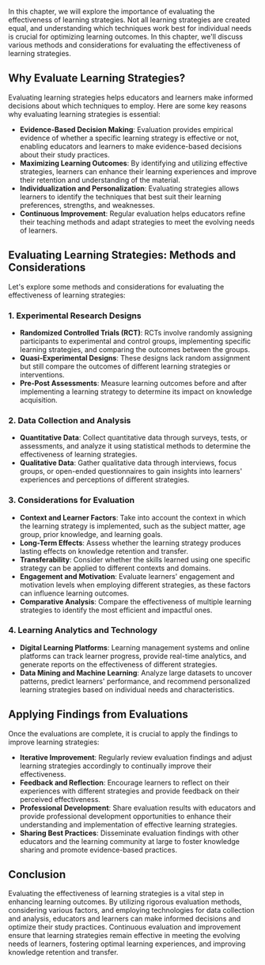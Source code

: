 
In this chapter, we will explore the importance of evaluating the effectiveness of learning strategies. Not all learning strategies are created equal, and understanding which techniques work best for individual needs is crucial for optimizing learning outcomes. In this chapter, we'll discuss various methods and considerations for evaluating the effectiveness of learning strategies.

Why Evaluate Learning Strategies?
---------------------------------

Evaluating learning strategies helps educators and learners make informed decisions about which techniques to employ. Here are some key reasons why evaluating learning strategies is essential:

* **Evidence-Based Decision Making**: Evaluation provides empirical evidence of whether a specific learning strategy is effective or not, enabling educators and learners to make evidence-based decisions about their study practices.
* **Maximizing Learning Outcomes**: By identifying and utilizing effective strategies, learners can enhance their learning experiences and improve their retention and understanding of the material.
* **Individualization and Personalization**: Evaluating strategies allows learners to identify the techniques that best suit their learning preferences, strengths, and weaknesses.
* **Continuous Improvement**: Regular evaluation helps educators refine their teaching methods and adapt strategies to meet the evolving needs of learners.

Evaluating Learning Strategies: Methods and Considerations
----------------------------------------------------------

Let's explore some methods and considerations for evaluating the effectiveness of learning strategies:

### 1. **Experimental Research Designs**

* **Randomized Controlled Trials (RCT)**: RCTs involve randomly assigning participants to experimental and control groups, implementing specific learning strategies, and comparing the outcomes between the groups.
* **Quasi-Experimental Designs**: These designs lack random assignment but still compare the outcomes of different learning strategies or interventions.
* **Pre-Post Assessments**: Measure learning outcomes before and after implementing a learning strategy to determine its impact on knowledge acquisition.

### 2. **Data Collection and Analysis**

* **Quantitative Data**: Collect quantitative data through surveys, tests, or assessments, and analyze it using statistical methods to determine the effectiveness of learning strategies.
* **Qualitative Data**: Gather qualitative data through interviews, focus groups, or open-ended questionnaires to gain insights into learners' experiences and perceptions of different strategies.

### 3. **Considerations for Evaluation**

* **Context and Learner Factors**: Take into account the context in which the learning strategy is implemented, such as the subject matter, age group, prior knowledge, and learning goals.
* **Long-Term Effects**: Assess whether the learning strategy produces lasting effects on knowledge retention and transfer.
* **Transferability**: Consider whether the skills learned using one specific strategy can be applied to different contexts and domains.
* **Engagement and Motivation**: Evaluate learners' engagement and motivation levels when employing different strategies, as these factors can influence learning outcomes.
* **Comparative Analysis**: Compare the effectiveness of multiple learning strategies to identify the most efficient and impactful ones.

### 4. **Learning Analytics and Technology**

* **Digital Learning Platforms**: Learning management systems and online platforms can track learner progress, provide real-time analytics, and generate reports on the effectiveness of different strategies.
* **Data Mining and Machine Learning**: Analyze large datasets to uncover patterns, predict learners' performance, and recommend personalized learning strategies based on individual needs and characteristics.

Applying Findings from Evaluations
----------------------------------

Once the evaluations are complete, it is crucial to apply the findings to improve learning strategies:

* **Iterative Improvement**: Regularly review evaluation findings and adjust learning strategies accordingly to continually improve their effectiveness.
* **Feedback and Reflection**: Encourage learners to reflect on their experiences with different strategies and provide feedback on their perceived effectiveness.
* **Professional Development**: Share evaluation results with educators and provide professional development opportunities to enhance their understanding and implementation of effective learning strategies.
* **Sharing Best Practices**: Disseminate evaluation findings with other educators and the learning community at large to foster knowledge sharing and promote evidence-based practices.

Conclusion
----------

Evaluating the effectiveness of learning strategies is a vital step in enhancing learning outcomes. By utilizing rigorous evaluation methods, considering various factors, and employing technologies for data collection and analysis, educators and learners can make informed decisions and optimize their study practices. Continuous evaluation and improvement ensure that learning strategies remain effective in meeting the evolving needs of learners, fostering optimal learning experiences, and improving knowledge retention and transfer.
